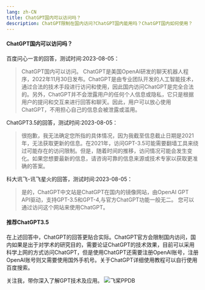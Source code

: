 ```yaml
---
lang: zh-CN
title: ChatGPT国内可以访问吗？
description: ChatGPT限制在国内访问?ChatGPT国内能用吗？ChatGPT国内如何使用？
---
```

#### ChatGPT国内可以访问吗？

百度问心一言的回答，测试时间:2023-08-05：
>ChatGPT国内可以访问。
ChatGPT是美国OpenAI研发的聊天机器人程序，2022年11月30日发布。ChatGPT是由专业团队开发的人工智能技术，通过合法的技术手段进行访问和使用，因此国内访问ChatGPT是完全合法的。另外，ChatGPT并不会泄露用户的任何个人信息或隐私，它只是根据用户的提问和交互来进行回答和聊天。因此，用户可以放心使用ChatGPT，不用担心自己的信息会被泄露或滥用。

ChatGPT3.5的回答，测试时间:2023-08-05：
>很抱歉，我无法确定您所指的具体情况，因为我截至信息截止日期是2021年，无法获取更新的信息。在2021年，访问GPT-3.5可能需要翻墙工具来绕过可能存在的访问限制。但是，随着时间的推移，访问情况可能会发生变化。如果您想要最新的信息，请咨询可靠的信息来源或技术专家以获取更准确的答案。

科大讯飞-讯飞星火的回答，测试时间:2023-08-05：
>是的，ChatGPT中文站是ChatGPT在国内的镜像网站，由OpenAI GPT API驱动，支持GPT-3.5和GPT-4,与官方ChatGPT功能一般无二。  您可以通过访问这个网站来使用ChatGPT。

#### 推荐ChatGPT3.5
在上述回答中，ChatGPT的回答更贴合实际。ChatGPT官方会限制国内访问，国内如果是出于对学术的研究目的，需要论证ChatGPT的技术效果，目前可以采用科学上网的方式访问ChatGPT，但是使用ChatGPT还需要注册OpenAI账号，注册OpenAI账号则又需要使用国外手机号。关于ChatGPT详细使用教程可以自行使用百度搜索。

关注我，带你深入了解GPT技术及应用。
![飞桨PPDB](https://ai-studio-static-online.cdn.bcebos.com/e939f12ab7034a069fb4581dec21bb233473ed75fdd543d683982921ddb69167)